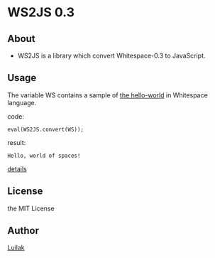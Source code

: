 # WS2JS 0.3

## About

- WS2JS is a library which convert Whitespace-0.3 to JavaScript.

## Usage

The variable WS contains a sample of [the hello-world](http://compsoc.dur.ac.uk/whitespace/hworld.ws) in Whitespace language.

code:

  `eval(WS2JS.convert(WS));`

result:

  `Hello, world of spaces!`

[details](http://ws2js.luilak.net/document.html)

## License

  the MIT License

## Author

  [Luilak](http://luilak.net/)
